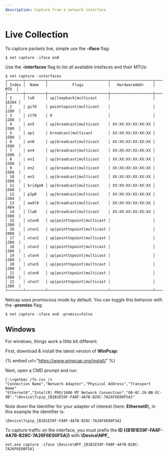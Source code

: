 ```yaml
---
description: Capture from a network interface
---
```


# Live Collection

To capture packets live, simple use the **-iface** flag:

```text
$ net capture -iface en0
```

Use the **-interfaces** flag to list all available intefaces and their MTUs:

```text
$ net capture -interfaces
┌───────┬─────────┬───────────────────────────┬───────────────────┬───────┐
│ Index │  Name   │           Flags           │   HardwareAddr    │  MTU  │
├───────┼─────────┼───────────────────────────┼───────────────────┼───────┤
│ 1     │ lo0     │ up|loopback|multicast     │                   │ 16384 │
│ 2     │ gif0    │ pointtopoint|multicast    │                   │ 1280  │
│ 3     │ stf0    │ 0                         │                   │ 1280  │
│ 4     │ en5     │ up|broadcast|multicast    │ XX:XX:XX:XX:XX:XX │ 1500  │
│ 5     │ ap1     │ broadcast|multicast       │ XX:XX:XX:XX:XX:XX │ 1500  │
│ 6     │ en0     │ up|broadcast|multicast    │ XX:XX:XX:XX:XX:XX │ 1500  │
│ 7     │ en4     │ up|broadcast|multicast    │ XX:XX:XX:XX:XX:XX │ 1500  │
│ 8     │ en1     │ up|broadcast|multicast    │ XX:XX:XX:XX:XX:XX │ 1500  │
│ 9     │ en2     │ up|broadcast|multicast    │ XX:XX:XX:XX:XX:XX │ 1500  │
│ 10    │ en3     │ up|broadcast|multicast    │ XX:XX:XX:XX:XX:XX │ 1500  │
│ 11    │ bridge0 │ up|broadcast|multicast    │ XX:XX:XX:XX:XX:XX │ 1500  │
│ 12    │ p2p0    │ up|broadcast|multicast    │ XX:XX:XX:XX:XX:XX │ 2304  │
│ 13    │ awdl0   │ up|broadcast|multicast    │ XX:XX:XX:XX:XX:XX │ 1484  │
│ 14    │ llw0    │ up|broadcast|multicast    │ XX:XX:XX:XX:XX:XX │ 1500  │
│ 15    │ utun0   │ up|pointtopoint|multicast │                   │ 1380  │
│ 16    │ utun1   │ up|pointtopoint|multicast │                   │ 2000  │
│ 17    │ utun2   │ up|pointtopoint|multicast │                   │ 1380  │
│ 18    │ utun3   │ up|pointtopoint|multicast │                   │ 1380  │
│ 19    │ utun4   │ up|pointtopoint|multicast │                   │ 1380  │
│ 20    │ utun5   │ up|pointtopoint|multicast │                   │ 1380  │
│ 21    │ utun6   │ up|pointtopoint|multicast │                   │ 1380  │
│ 22    │ utun7   │ up|pointtopoint|multicast │                   │ 1380  │
└───────┴─────────┴───────────────────────────┴───────────────────┴───────┘
```

Netcap uses promiscous mode by default. You can toggle this behavior with the **-promisc** flag:

```text
$ net capture -iface en0 -promisc=false
```

## Windows

For windows, things work a little bit different.

First, download & install the latest version of **WinPcap**:

{% embed url="https://www.winpcap.org/install/" %}

Next, open a CMD prompt and run:

```aspnet
C:\>getmac /fo csv /v
"Connection Name","Network Adapter","Physical Address","Transport Name"
"Ethernet0","Intel(R) PRO/1000 MT Network Connection","00-0C-29-BB-EC-9B","\Device\Tcpip_{B1B1E59F-FA8F-4A7B-B28C-7A26F6E00F5A}"
```

Note down the Identifier for your adapter of interest \(here: **Ethernet0**\), in this example the identifier is:

```aspnet
\Device\Tcpip_{B1B1E59F-FA8F-4A7B-B28C-7A26F6E00F5A}
```

To capture traffic on the interface, you must prefix the **ID \({B1B1E59F-FA8F-4A7B-B28C-7A26F6E00F5A}\)** with **\Device\NPF\_**

```aspnet
net.exe capture -iface \Device\NPF_{B1B1E59F-FA8F-4A7B-B28C-7A26F6E00F5A}
```

